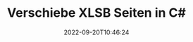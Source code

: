 ---
############################# Static ############################
layout: "auto-gen-merger"
date: 2022-09-20T10:46:24
draft: false
otherformats: odt one otp ott pdf pps ppsx ppt pptx rtf tex vdx vsdm vsdx vssm vssx

############################# Head ############################
head_title: "Verschiebe XLSB Seiten in C#"
head_description: "Verschieben Sie Seiten innerhalb eines XLSB-Dokuments in C# mithilfe der Documents Merger API an eine beliebige Position."

############################# Header ############################
title: "Verschiebe XLSB Seiten in C#"
description: "Verschieben Sie XLSB-Seiten mit ein paar Zeilen .NET-Code."
bg_image: "https://cms.admin.containerize.com/templates/aspose/App_Themes/V3/images/bg/header1.png"
bg_overlay: false
button:
    enable: true
    icon: "fas fa-arrow-down"
    label: "Download kostenlose Testversion"
    link: "https://downloads.groupdocs.com/merger/net"

############################# SubMenu ############################
submenu:
    enable: true

    left:
        img_alt: "GroupDocs.Merger for .NET"
        image: "https://cms.admin.containerize.com/templates/groupdocs/images/product-logos/90x90-noborder/groupdocs-merger-net.png"
        product: "GroupDocs.Merger"
        platform: ".NET"

    middle:
        button:

            # button loop
            - link: "https://apireference.groupdocs.com/merger/net"
              text: "API-Referenz"

            # button loop
            - link: "https://github.com/groupdocs-merger"
              text: "Codebeispiele"

            # button loop
            - link: "https://products.groupdocs.app/merger/family"
              text: "Live-Demos"

            # button loop
            - link: "https://purchase.groupdocs.com/pricing/merger/net"
              text: "Preisgestaltung"

    right:
        link_download: "https://downloads.groupdocs.com/merger"
        link_learn: "https://docs.groupdocs.com/merger/net"
        link_buy: "https://purchase.groupdocs.com"

############################# About ############################
about:
    enable: true
    title: "Über die GroupDocs.Merger for .NET-API"
    content: |
        [GroupDocs.Merger for .NET](/de/merger/net/) bietet eine einfache Lösung zum sicheren Zusammenführen und Teilen zwischen einer Vielzahl von Dokumentformaten, einschließlich PDF, Microsoft Office (Word, Excel, PowerPoint , OneNote), OpenDocument, HTML, Bilder und viele andere in .NET-Anwendungen. Durch Hinzufügen von nur wenigen Codezeilen können Sie mehrere Dokumentoperationen ausführen, z. B. Verschieben, Entfernen, Drehen, Austauschen, Extrahieren oder Ändern der Ausrichtung von Seiten innerhalb der Dokumente. Die API zum Zusammenführen von Dokumenten unterstützt auch die Vorschau von Dokumentseiten als Bild, um die Dokumentstruktur, die Formatierung und den Inhalt auf der Seite zu analysieren.
        
        GroupDocs.Merger API ist die richtige Wahl für Unternehmenslösungen, die Funktionen zum Verschieben von Dateiseiten benötigen. Diese APIs werden auf allen wichtigen Betriebssystemen und Plattformen einschließlich .NET Framework, .NET Standard, .NET Core, Mono gut unterstützt.

############################# Steps ############################
steps:
    enable: true
    title_left: "Verschieben Sie XLSB Dateiseiten in .NET"
    content_left: |
        [GroupDocs.Merger for .NET](/de/merger/net/) macht es C#-Entwicklern leicht, Seiten innerhalb einer XLSB-Datei zu verschieben, indem einige einfache Schritte implementiert werden .
        
        * Initialisieren Sie **MoveOptions**, um aktuelle und neue Seitenzahlen anzugeben.
        * Erstellen Sie eine neue Instanz von **Merger** und übergeben Sie den Pfad des Quelldokuments als Konstruktorparameter.
        * Rufen Sie **MovePage** auf und übergeben Sie das Objekt **MoveOptions**.
        * Rufen Sie **Save** auf und geben Sie den Dateipfad an, um das resultierende Dokument zu speichern.

    title_right: "System Anforderungen"
    content_right: |
        GroupDocs.Merger for .NET-APIs werden auf allen wichtigen Plattformen und Betriebssystemen unterstützt. Bevor Sie den folgenden Code ausführen, stellen Sie bitte sicher, dass die folgenden Voraussetzungen auf Ihrem System installiert sind.

        * Betriebssysteme: Microsoft Windows, Linux, MacOS
        * Entwicklungsumgebungen: Visual Studio, Xamarin, MonoDevelop
        * Rahmen: .NET Framework, .NET Standard, .NET Core, Mono
        * Laden Sie die neueste Version von GroupDocs.Merger for .NET von [NuGet](https://www.nuget.org/packages/groupdocs.merger) herunter
         
    code: |
     {{% merger/additional-styles %}}
     {{< merger/code-merger title="So verschieben Sie XLSB-Dateiseiten mit C#-Beispielcode">}}

        ```csharp    
        // Verschieben Sie XLSB Dateiseiten mit der GroupDocs.Merger API
        int pageNumber = 6;
        int newPageNumber = 1;

        // Initialisiert die MoveOptions-Klasse, um aktuelle und neue Seitenzahlen anzugeben
        MoveOptions moveOptions = new MoveOptions(pageNumber, newPageNumber);

        // Merger mit Eingabedokument XLSB instanziieren
        using (Merger merger = new Merger("input.xlsb"))
          {
            // Rufen Sie die MovePage-Methode auf und übergeben Sie ihr das MoveOptions-Objekt
            merger.MovePage(moveOptions);
    
            // Rufen Sie die Save-Methode auf und übergeben Sie den gewünschten Dateipfad, um das Ausgabedokument zu speichern
            merger.Save("output.xlsb");
          }
        ```
     {{< /merger/code-merger >}}

############################# Demos ############################
demos:
    enable: true
    title: "Live-Demos - Verschieben Sie XLSB Seiten online"
    content: |
       Verschieben Sie jetzt XLSB Dateiseiten, indem Sie die Website [GroupDocs.Merger Live Demos](https://products.groupdocs.app/splitter/move-pages/xlsb) besuchen.
       Die Live-Demo hat die folgenden Vorteile.
        
############################# About Formats ############################
about_formats:
    enable: true

############################# More Formats ############################
more_formats:
    enable: true
    title: "Seiten anderer Dokumentformate verschieben"
    content: |
        .NET dokumentiert Merger & Split API für Dateiformate und Bilder. Verschieben Sie einige der gängigen Dateiformate wie unten angegeben.

############################# Back to top ###############################
back_to_top:
    enable: true
---